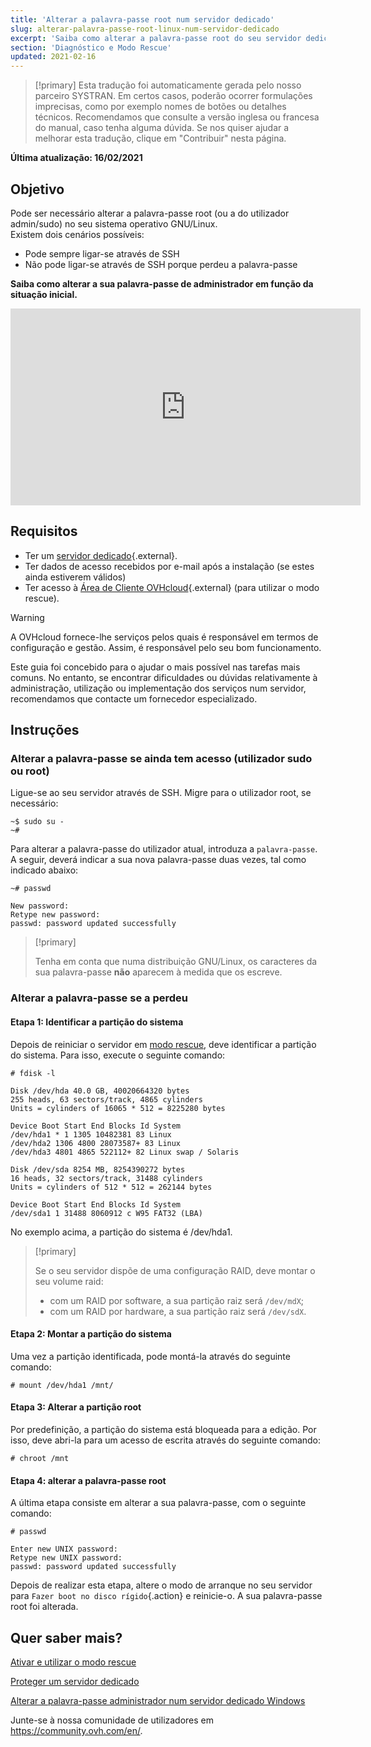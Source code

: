 ```yaml
---
title: 'Alterar a palavra-passe root num servidor dedicado'
slug: alterar-palavra-passe-root-linux-num-servidor-dedicado
excerpt: 'Saiba como alterar a palavra-passe root do seu servidor dedicado'
section: 'Diagnóstico e Modo Rescue'
updated: 2021-02-16
---
```


> [!primary]
> Esta tradução foi automaticamente gerada pelo nosso parceiro SYSTRAN. Em certos casos, poderão ocorrer formulações imprecisas, como por exemplo nomes de botões ou detalhes técnicos. Recomendamos que consulte a versão inglesa ou francesa do manual, caso tenha alguma dúvida. Se nos quiser ajudar a melhorar esta tradução, clique em "Contribuir" nesta página.
>

**Última atualização: 16/02/2021**

## Objetivo

Pode ser necessário alterar a palavra-passe root (ou a do utilizador admin/sudo) no seu sistema operativo GNU/Linux.
<br>Existem dois cenários possíveis:

- Pode sempre ligar-se através de SSH
- Não pode ligar-se através de SSH porque perdeu a palavra-passe

**Saiba como alterar a sua palavra-passe de administrador em função da situação inicial.**

<iframe width="560" height="315" src="https://www.youtube.com/embed/gi7JqUvcEt0" frameborder="0" allow="accelerometer; autoplay; encrypted-media; gyroscope; picture-in-picture" allowfullscreen></iframe>

## Requisitos

- Ter um [servidor dedicado](https://www.ovhcloud.com/pt/bare-metal/){.external}.
- Ter dados de acesso recebidos por e-mail após a instalação (se estes ainda estiverem válidos)
- Ter acesso à [Área de Cliente OVHcloud](https://www.ovh.com/auth/?action=gotomanager&from=https://www.ovh.pt/&ovhSubsidiary=pt){.external} (para utilizar o modo rescue).

> [!warning]
>A OVHcloud fornece-lhe serviços pelos quais é responsável em termos de configuração e gestão. Assim, é responsável pelo seu bom funcionamento.
>
>Este guia foi concebido para o ajudar o mais possível nas tarefas mais comuns. No entanto, se encontrar dificuldades ou dúvidas relativamente à administração, utilização ou implementação dos serviços num servidor, recomendamos que contacte um fornecedor especializado.
>

## Instruções

### Alterar a palavra-passe se ainda tem acesso (utilizador sudo ou root)

Ligue-se ao seu servidor através de SSH. Migre para o utilizador root, se necessário:

```
~$ sudo su -
~#
```

Para alterar a palavra-passe do utilizador atual, introduza a `palavra-passe`. A seguir, deverá indicar a sua nova palavra-passe duas vezes, tal como indicado abaixo:

```
~# passwd

New password:
Retype new password:
passwd: password updated successfully
```

> [!primary]
>
> Tenha em conta que numa distribuição GNU/Linux, os caracteres da sua palavra-passe **não** aparecem à medida que os escreve.
>

### Alterar a palavra-passe se a perdeu

#### Etapa 1: Identificar a partição do sistema

Depois de reiniciar o servidor em [modo rescue](../rescue_mode/), deve identificar a partição do sistema. Para isso, execute o seguinte comando:

```
# fdisk -l

Disk /dev/hda 40.0 GB, 40020664320 bytes
255 heads, 63 sectors/track, 4865 cylinders
Units = cylinders of 16065 * 512 = 8225280 bytes

Device Boot Start End Blocks Id System
/dev/hda1 * 1 1305 10482381 83 Linux
/dev/hda2 1306 4800 28073587+ 83 Linux
/dev/hda3 4801 4865 522112+ 82 Linux swap / Solaris

Disk /dev/sda 8254 MB, 8254390272 bytes
16 heads, 32 sectors/track, 31488 cylinders
Units = cylinders of 512 * 512 = 262144 bytes

Device Boot Start End Blocks Id System
/dev/sda1 1 31488 8060912 c W95 FAT32 (LBA)
```

No exemplo acima, a partição do sistema é /dev/hda1.

> [!primary]
>
> Se o seu servidor dispõe de uma configuração RAID, deve montar o seu volume raid:
>
> - com um RAID por software, a sua partição raiz será `/dev/mdX`;
> - com um RAID por hardware, a sua partição raiz será `/dev/sdX`.
>

#### Etapa 2: Montar a partição do sistema

Uma vez a partição identificada, pode montá-la através do seguinte comando:

```
# mount /dev/hda1 /mnt/
```

#### Etapa 3: Alterar a partição root

Por predefinição, a partição do sistema está bloqueada para a edição. Por isso, deve abri-la para um acesso de escrita através do seguinte comando:

```
# chroot /mnt
```

#### Etapa 4: alterar a palavra-passe root

A última etapa consiste em alterar a sua palavra-passe, com o seguinte comando:

```
# passwd

Enter new UNIX password:
Retype new UNIX password:
passwd: password updated successfully
```

Depois de realizar esta etapa, altere o modo de arranque no seu servidor para `Fazer boot no disco rígido`{.action} e reinicie-o. A sua palavra-passe root foi alterada.

## Quer saber mais?

[Ativar e utilizar o modo rescue](../rescue_mode/)

[Proteger um servidor dedicado](../proteger-um-servidor-dedicado/)

[Alterar a palavra-passe administrador num servidor dedicado Windows](../alterar-palavra-passe-admin-windows/)

Junte-se à nossa comunidade de utilizadores em <https://community.ovh.com/en/>.